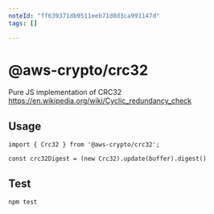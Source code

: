```yaml
---
noteId: "ff639371db9511eeb71d8d3ca991147d"
tags: []

---
```


# @aws-crypto/crc32

Pure JS implementation of CRC32 https://en.wikipedia.org/wiki/Cyclic_redundancy_check

## Usage

```
import { Crc32 } from '@aws-crypto/crc32';

const crc32Digest = (new Crc32).update(buffer).digest()

```

## Test

`npm test`
